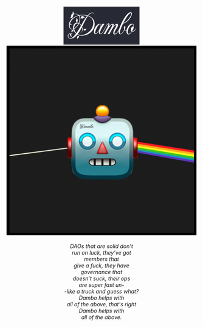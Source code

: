 ######
<center><img src="dambo_landing.png" width="200" height="100"/></center>
<center><img src="dambo_final.jpg" width="500"></center><br>
<center><i>
DAOs that are solid don’t <br>
run on luck, they’ve got <br>
members that<br>
give a fuck, they have<br>
governance that <br>
doesn’t suck, their ops<br>
are super fast un-<br>
-like a truck and guess what? <br>
Dambo helps with <br>
all of the above, that's right<br>
Dambo helps with <br>
all of the above.
</center></i>
